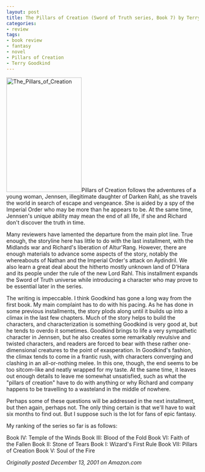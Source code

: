 ```yaml
---
layout: post
title: The Pillars of Creation (Sword of Truth series, Book 7) by Terry Goodkind
categories:
- review
tags:
- book review
- fantasy
- novel
- Pillars of Creation
- Terry Goodkind
---
```

<img class="pull-left" title="The_Pillars_of_Creation" src="http://yentran.isamonkey.org/gallery/images/The_Pillars_of_Creation-197x300.jpg" width="197" height="300" />Pillars of Creation follows the adventures of a young woman, Jennsen, illegitimate daughter of Darken Rahl, as she travels the world in search of escape and vengeance. She is aided by a spy of the Imperial Order who may be more than he appears to be. At the same time, Jennsen's unique ability may mean the end of all life, if she and Richard don't discover the truth in time.

Many reviewers have lamented the departure from the main plot line. True enough, the storyline here has little to do with the last installment, with the Midlands war and Richard's liberation of Altur'Rang. However, there are enough materials to advance some aspects of the story, notably the whereabouts of Nathan and the Imperial Order's attack on Aydindril. We also learn a great deal about the hitherto mostly unknown land of D'Hara and its people under the rule of the new Lord Rahl. This installment expands the Sword of Truth universe while introducing a character who may prove to be essential later in the series.

The writing is impeccable. I think Goodkind has gone a long way from the first book. My main complaint has to do with his pacing. As he has done in some previous installments, the story plods along until it builds up into a climax in the last few chapters. Much of the story helps to build the characters, and characterization is something Goodkind is very good at, but he tends to overdo it sometimes. Goodkind brings to life a very sympathetic character in Jennsen, but he also creates some remarkably revulsive and twisted characters, and readers are forced to bear with these rather one-dimensional creatures to the point of exasperation. In Goodkind's fashion, the climax tends to come in a frantic rush, with characters converging and clashing in an all-or-nothing melee. In this one, though, the end seems to be too sitcom-like and neatly wrapped for my taste. At the same time, it leaves out enough details to leave me somewhat unsatisfied, such as what the "pillars of creation" have to do with anything or why Richard and company happens to be travelling to a wasteland in the middle of nowhere.

Perhaps some of these questions will be addressed in the next installment, but then again, perhaps not. The only thing certain is that we'll have to wait six months to find out. But I suppose such is the lot for fans of epic fantasy.

My ranking of the series so far is as follows:

Book IV: Temple of the Winds
Book III: Blood of the Fold
Book VI: Faith of the Fallen
Book II: Stone of Tears
Book I: Wizard's First Rule
Book VII: Pillars of Creation
Book V: Soul of the Fire

*Originally posted December 13, 2001 on Amazon.com*

